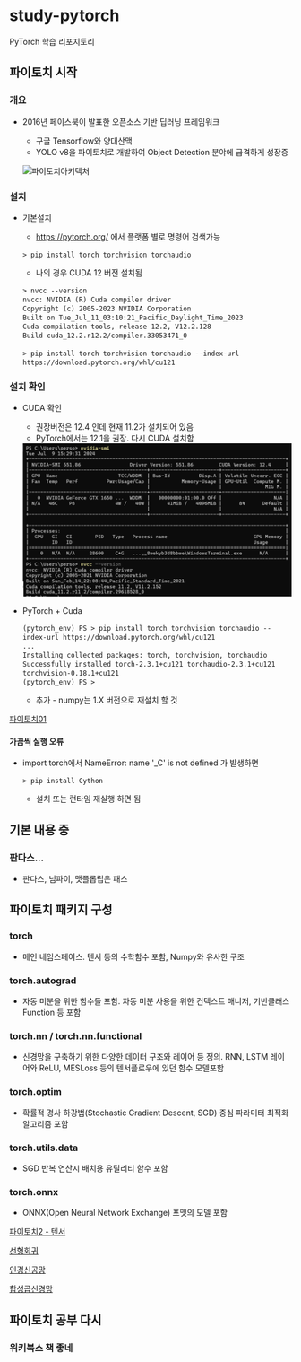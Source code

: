 # study-pytorch
PyTorch 학습 리포지토리

## 파이토치 시작

### 개요
- 2016년 페이스북이 발표한 오픈소스 기반 딥러닝 프레임워크
	- 구글 Tensorflow와 양대산맥
	- YOLO v8을 파이토치로 개발하여 Object Detection 분야에 급격하게 성장중

	![파이토치아키텍처](https://img1.daumcdn.net/thumb/R1280x0/?scode=mtistory2&fname=https%3A%2F%2Fblog.kakaocdn.net%2Fdn%2FcpePg2%2Fbtr3J211WJJ%2F0fKTbyJShsV6kWcUeFEhlk%2Fimg.png)

### 설치
- 기본설치
	- https://pytorch.org/ 에서 플랫폼 별로 명령어 검색가능

	```shell
	> pip install torch torchvision torchaudio
	```

	- 나의 경우 CUDA 12 버전 설치됨
	```shell
	> nvcc --version
	nvcc: NVIDIA (R) Cuda compiler driver
	Copyright (c) 2005-2023 NVIDIA Corporation
	Built on Tue_Jul_11_03:10:21_Pacific_Daylight_Time_2023
	Cuda compilation tools, release 12.2, V12.2.128
	Build cuda_12.2.r12.2/compiler.33053471_0

	> pip install torch torchvision torchaudio --index-url https://download.pytorch.org/whl/cu121 
	```

### 설치 확인
- CUDA 확인
	- 권장버전은 12.4 인데 현재 11.2가 설치되어 있음
	- PyTorch에서는 12.1을 권장. 다시 CUDA 설치함

	<img src="https://raw.githubusercontent.com/hugoMGSung/study-pytorch/main/images/torch0001.png" width="730">


- PyTorch + Cuda
	```shell
	(pytorch_env) PS > pip install torch torchvision torchaudio --index-url https://download.pytorch.org/whl/cu121
	...
	Installing collected packages: torch, torchvision, torchaudio
	Successfully installed torch-2.3.1+cu121 torchaudio-2.3.1+cu121 torchvision-0.18.1+cu121
	(pytorch_env) PS >
	```

	- 추가 - numpy는 1.X 버전으로 재설치 할 것


[파이토치01](https://github.com/hugoMGSung/study-pytorch/blob/main/pytorch01/Pytorch01.ipynb)


#### 가끔씩 실행 오류
- import torch에서 NameError: name '_C' is not defined 가 발생하면
	```shell
	> pip install Cython
	``` 
	
	- 설치 또는 런타임 재실행 하면 됨

## 기본 내용 중

### 판다스...
- 판다스, 넘파이, 맷플롭립은 패스

## 파이토치 패키지 구성

### torch
- 메인 네임스페이스. 텐서 등의 수학함수 포함, Numpy와 유사한 구조

### torch.autograd
- 자동 미분을 위한 함수들 포함. 자동 미분 사용을 위한 컨텍스트 매니저, 기반클래스 Function 등 포함

### torch.nn / torch.nn.functional 
- 신경망을 구축하기 위한 다양한 데이터 구조와 레이어 등 정의. RNN, LSTM 레이어와 ReLU, MESLoss 등의 텐서플로우에 있던 함수 모델포함

### torch.optim
- 확률적 경사 하강법(Stochastic Gradient Descent, SGD) 중심 파라미터 최적화 알고리즘 포함

### torch.utils.data
- SGD 반복 연산시 배치용 유틸리티 함수 포함

### torch.onnx
- ONNX(Open Neural Network Exchange) 포맷의 모델 포함


[파이토치2 - 텐서](https://github.com/hugoMGSung/study-pytorch/blob/main/pytorch01/pytorch02.ipynb)

[선형회귀](https://github.com/hugoMGSung/study-pytorch/blob/main/pytorch01/pytorch03.ipynb)



[인경신공망](https://github.com/hugoMGSung/study-pytorch/blob/main/pytorch01/pytorch04.ipynb)

[합성곱신경망](https://github.com/hugoMGSung/study-pytorch/blob/main/pytorch01/pytorch05.ipynb)


## 파이토치 공부 다시

### 위키북스 책 좋네

